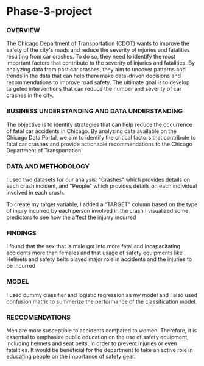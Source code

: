 # Phase-3-project
### OVERVIEW

The Chicago Department of Transportation (CDOT) wants to improve the safety of the city's roads and reduce the severity of injuries and fatalities resulting from car crashes. To do so, they need to identify the most important factors that contribute to the severity of injuries and fatalities. By analyzing data from past car crashes, they aim to uncover patterns and trends in the data that can help them make data-driven decisions and recommendations to improve road safety. The ultimate goal is to develop targeted interventions that can reduce the number and severity of car crashes in the city.

### BUSINESS UNDERSTANDING AND DATA UNDERSTANDING

The objective is to identify strategies that can help reduce the occurrence of fatal car accidents in Chicago. By analyzing data available on the Chicago Data Portal, we aim to identify the critical factors that contribute to fatal car crashes and provide actionable recommendations to the Chicago Department of Transportation.

### DATA AND METHODOLOGY

I used two datasets for our analysis: "Crashes" which provides details on each crash incident, and "People" which provides details on each individual involved in each crash.

To create my target variable, I added a "TARGET" column based on the type of injury incurred by each person involved in the crash
I visualized some predictors to see how the affect the injurry incurred


### FINDINGS
I found that the sex that is male got into more fatal and incapacitating accidents more than females and that usage of safety equipments like Helmets and safety belts played  major role in accidents and the injuries to be incurred

### MODEL
 I used dummy classifier and logistic regression as my model and I also used confusion matrix to summerize the performance of the classification model.
 
 ### RECCOMENDATIONS
 
Men are more susceptible to accidents compared to women. Therefore, it is essential to emphasize public education on the use of safety equipment, including helmets and seat belts, in order to prevent injuries or even fatalities. It would be beneficial for the department to take an active role in educating people on the importance of safety gear.



